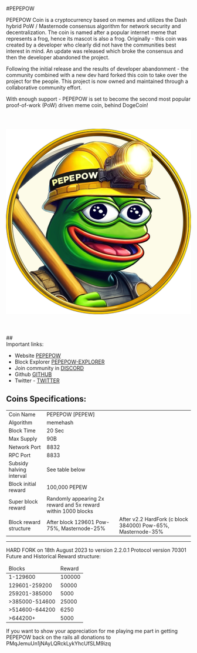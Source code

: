 #PEPEPOW

PEPEPOW Coin is a cryptocurrency based on memes and utilizes the Dash hybrid PoW / Masternode consensus algorithm for network security and decentralization. The coin is named after a popular internet meme that represents a frog, hence its mascot is also a frog. Originally - this coin was created by a developer who clearly did not have the communities best interest in mind. An update was released which broke the consensus and then the developer abandoned the project.

Following the initial release and the results of developer abandonment - the community combined with a new dev hard forked this coin to take over the project for the people. This project is now owned and maintained through a collaborative community effort.

With enough support - PEPEPOW is set to become the second most popular proof-of-work (PoW) driven meme coin, behind DogeCoin!<p>

 <div align="center" style="display: flex; flex-wrap: wrap; justify-content: center; align-items: center; gap: 1em; margin: 4em 0;">
  <img src="https://github.com/MattF42/PePe-core/blob/Reboot/logo.png" style="width: 400px; max-width: 600px; flex-grow: 1;" />
</div>

##<br> Important links: <br>
 - Website [PEPEPOW](https://pepecore.wordpress.com/)
 - Block Explorer [PEPEPOW-EXPLORER](https://pepew.mining4people.com/)
 - Join community in [DISCORD](https://discord.gg/wHFMdbjP)
 - Github [GITHUB](https://github.com/MattF42/PePe-core/)
 - Twitter - [TWITTER](https://twitter.com/PEPEWCommunity)
  
  
<h2><strong>Coins Specifications:</strong></h2>
<table>
<tbody>
<tr>
<td>Coin Name</td>
<td>PEPEPOW [PEPEW]</td>
</tr>
<tr>
<td>Algorithm</td>
<td>memehash</td>
</tr>
<tr>
<td>Block Time</td>
<td>20 Sec</td>
</tr>
<tr>
<td>Max Supply</td>
<td>90B</td>
</tr>
<tr>
<td>Network Port</td>
<td>8832</td>
</tr>
<tr>
<td>RPC Port</td>
<td>8833</td>
</tr>
<tr>
<td>Subsidy halving interval</td>
<td>See table below</td>
</tr>
<tr>
<td>Block initial reward</td>
<td>100,000  PEPEW</td>
</tr>
<tr>
<td>Super block reward</td>
<td>Randomly appearing 2x reward and 5x reward within 1000 blocks</td>
</tr>
<tr>
<td>Block reward structure</td>
<td>After block 129601 Pow-75%, Masternode-25%</td>
 <td>After v2.2 HardFork (c block 384000) Pow-65%, Masternode-35%</td>
</tr>
</tbody>
</table>

<HR>
HARD FORK on 18th August 2023 to version 2.2.0.1 Protocol version 70301<BR>
Future and Historical Reward structure:
<TABLE>
<THEAD>
<TD>Blocks</TD><TD>Reward</TD></THEAD>
<TBODY>
<TR>
<TD>1-129600</TD><TD>100000</TD></TR>
<TD>129601-259200</TD><TD>50000</TD></TR>
<TD>259201-385000</TD><TD>5000</TD></TR>
<TD>>385000-514600</TD><TD>25000</TD></TR>
<TD>>514600-644200</TD><TD>6250</TD></TR>
<TD>>644200+</TD><TD>5000</TD></TR>
</TBODY>
</TABLE>

If you want to show your appreciation for me playing me part in getting PEPEPOW back on the rails all donations to PMqJemuUn1jNAyLQRckLykYhcUfSLM9izq

